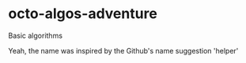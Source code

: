 # octo-algos-adventure
Basic algorithms 

Yeah, the name was inspired by the Github's name suggestion 'helper'
